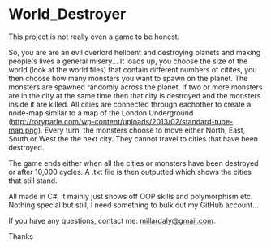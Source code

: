 # World_Destroyer

This project is not really even a game to be honest.

So, you are are an evil overlord hellbent and destroying planets and making people's lives a general misery...
It loads up, you choose the size of the world (look at the world files) that contain different numbers of citites, you then choose how many
monsters you want to spawn on the planet. The monsters are spawned randomly across the planet. If two or more monsters are in the city
at the same time then that city is destroyed and the monsters inside it are killed. All cities are connected through eachother to create a
node-map similar to a map of the London Underground (http://roryparle.com/wp-content/uploads/2013/02/standard-tube-map.png). Every turn, 
the monsters choose to move either North, East, South or West the the next city. They cannot travel to cities that have been destroyed. 

The game ends either when all the cities or monsters have been destroyed or after 10,000 cycles. A .txt file is then outputted which shows 
the cities that still stand.

All made in C#, it mainly just shows off OOP skills and polymorphism etc. Nothing special but still, I need something to bulk out my GitHub
account...

If you have any questions, contact me: millardaly@gmail.com.

Thanks

